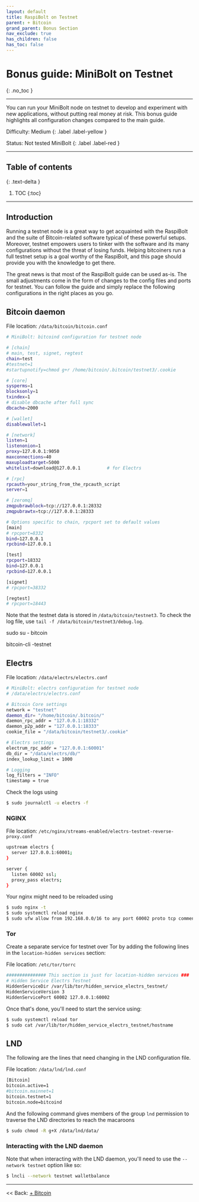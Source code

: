 ```yaml
---
layout: default
title: RaspiBolt on Testnet
parent: + Bitcoin
grand_parent: Bonus Section
nav_exclude: true
has_children: false
has_toc: false
---
```

<!-- markdownlint-disable MD014 MD022 MD025 MD033 MD040 -->

# Bonus guide: MiniBolt on Testnet

{: .no_toc }

---

You can run your MiniBolt node on testnet to develop and experiment with new applications, without putting real money at risk. This bonus guide highlights all configuration changes compared to the main guide.

Difficulty: Medium
{: .label .label-yellow }

Status: Not tested MiniBolt
{: .label .label-red }

---

## Table of contents
{: .text-delta }

1. TOC
{:toc}

---

## Introduction

Running a testnet node is a great way to get acquainted with the RaspiBolt and the suite of Bitcoin-related software typical of these powerful setups. Moreover, testnet empowers users to tinker with the software and its many configurations without the threat of losing funds. Helping bitcoiners run a full testnet setup is a goal worthy of the RaspiBolt, and this page should provide you with the knowledge to get there.

The great news is that most of the RaspiBolt guide can be used as-is. The small adjustments come in the form of changes to the config files and ports for testnet. You can follow the guide and simply replace the following configurations in the right places as you go.

## Bitcoin daemon

File location: `/data/bitcoin/bitcoin.conf`

  ```sh
  # MiniBolt: bitcoind configuration for testnet node

  # [chain]
  # main, test, signet, regtest
  chain=test
  #testnet=1
  #startupnotify=chmod g+r /home/bitcoin/.bitcoin/testnet3/.cookie

  # [core]
  sysperms=1
  blocksonly=1
  txindex=1
  # disable dbcache after full sync
  dbcache=2000

  # [wallet]
  disablewallet=1

  # [network]
  listen=1
  listenonion=1
  proxy=127.0.0.1:9050
  maxconnections=40
  maxuploadtarget=5000
  whitelist=download@127.0.0.1          # for Electrs

  # [rpc]
  rpcauth=your_string_from_the_rpcauth_script
  server=1

  # [zeromq]
  zmqpubrawblock=tcp://127.0.0.1:28332
  zmqpubrawtx=tcp://127.0.0.1:28333

  # Options specific to chain, rpcport set to default values
  [main]
  # rpcport=8332
  bind=127.0.0.1
  rpcbind=127.0.0.1

  [test]
  rpcport=18332
  bind=127.0.0.1
  rpcbind=127.0.0.1

  [signet]
  # rpcport=38332

  [regtest]
  # rpcport=18443
  ```

Note that the testnet data is stored in `/data/bitcoin/testnet3`. To check the log file, use `tail -f /data/bitcoin/testnet3/debug.log`.

sudo su - bitcoin

bitcoin-cli -testnet

## Electrs

File location: `/data/electrs/electrs.conf`

```sh
# MiniBolt: electrs configuration for testnet node
# /data/electrs/electrs.conf

# Bitcoin Core settings
network = "testnet"
daemon_dir= "/home/bitcoin/.bitcoin/"
daemon_rpc_addr = "127.0.0.1:18332"
daemon_p2p_addr = "127.0.0.1:18333"
cookie_file = "/data/bitcoin/testnet3/.cookie"

# Electrs settings
electrum_rpc_addr = "127.0.0.1:60001"
db_dir = "/data/electrs/db/"
index_lookup_limit = 1000

# Logging
log_filters = "INFO"
timestamp = true
```

Check the logs using

```sh
$ sudo journalctl -u electrs -f
```

### NGINX

File location: `/etc/nginx/streams-enabled/electrs-testnet-reverse-proxy.conf`

```sh
upstream electrs {
  server 127.0.0.1:60001;
}

server {
  listen 60002 ssl;
  proxy_pass electrs;
}
```

Your nginx might need to be reloaded using

  ```sh
  $ sudo nginx -t
  $ sudo systemctl reload nginx
  $ sudo ufw allow from 192.168.0.0/16 to any port 60002 proto tcp comment 'allow Electrum SSL Testnet from local network'
  ```

### Tor

Create a separate service for testnet over Tor by adding the following lines in the `location-hidden services` section:

File location: `/etc/tor/torrc`

  ```sh
  ############### This section is just for location-hidden services ###
  # Hidden Service Electrs Testnet
  HiddenServiceDir /var/lib/tor/hidden_service_electrs_testnet/
  HiddenServiceVersion 3
  HiddenServicePort 60002 127.0.0.1:60002
  ```

Once that's done, you'll need to start the service using:

  ```sh
  $ sudo systemctl reload tor
  $ sudo cat /var/lib/tor/hidden_service_electrs_testnet/hostname
  ```

## LND

The following are the lines that need changing in the LND configuration file.

File location: `/data/lnd/lnd.conf`

  ```sh
  [Bitcoin]
  bitcoin.active=1
  #bitcoin.mainnet=1
  bitcoin.testnet=1
  bitcoin.node=bitcoind
  ```

And the following command gives members of the group `lnd` permission to traverse the LND directories to reach the macaroons

  ```sh
  $ sudo chmod -R g+X /data/lnd/data/
  ```

### Interacting with the LND daemon

Note that when interacting with the LND daemon, you'll need to use the `--network testnet` option like so:

  ```sh
  $ lncli --network testnet walletbalance
  ```

---

<< Back: [+ Bitcoin](index.md)
